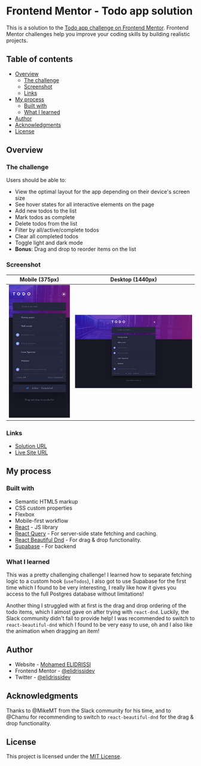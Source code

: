 # Frontend Mentor - Todo app solution

This is a solution to the [Todo app challenge on Frontend Mentor](https://www.frontendmentor.io/challenges/todo-app-Su1_KokOW). Frontend Mentor challenges help you improve your coding skills by building realistic projects. 

## Table of contents

- [Overview](#overview)
  - [The challenge](#the-challenge)
  - [Screenshot](#screenshot)
  - [Links](#links)
- [My process](#my-process)
  - [Built with](#built-with)
  - [What I learned](#what-i-learned)
- [Author](#author)
- [Acknowledgments](#acknowledgments)
- [License](#license)

## Overview

### The challenge

Users should be able to:

- View the optimal layout for the app depending on their device's screen size
- See hover states for all interactive elements on the page
- Add new todos to the list
- Mark todos as complete
- Delete todos from the list
- Filter by all/active/complete todos
- Clear all completed todos
- Toggle light and dark mode
- **Bonus**: Drag and drop to reorder items on the list

### Screenshot

| Mobile (375px) | Desktop (1440px) |
| --- | --- |
| ![Mobile screenshot](./screenshot-mobile.png) | ![Desktop screenshot](./screenshot-desktop.png) |

### Links

- [Solution URL](https://www.frontendmentor.io/solutions/fullstack-todo-app-using-react-and-supabase-rJDd0gpMc)
- [Live Site URL](https://todo-app-elidrissidev.vercel.com)

## My process

### Built with

- Semantic HTML5 markup
- CSS custom properties
- Flexbox
- Mobile-first workflow
- [React](https://reactjs.org/) - JS library
- [React Query](https://react-query.tanstack.com/) - For server-side state fetching and caching.
- [React Beautiful Dnd](https://github.com/atlassian/react-beautiful-dnd/) - For drag & drop functionality.
- [Supabase](https://supabase.com/) - For backend

### What I learned

This was a pretty challenging challenge! I learned how to separate fetching logic to a custom hook (`useTodos`), I also got to use Supabase for the first time which I found to be very interesting, I really like how it gives you access to the full Postgres database without limitations!

Another thing I struggled with at first is the drag and drop ordering of the todo items, which I almost gave on after trying with `react-dnd`. Luckily, the Slack community didn't fail to provide help! I was recommended to switch to `react-beautiful-dnd` which I found to be very easy to use, oh and I also like the animation when dragging an item!

## Author

- Website - [Mohamed ELIDRISSI](https://www.elidrissi.dev)
- Frontend Mentor - [@elidrissidev](https://www.frontendmentor.io/profile/elidrissidev)
- Twitter - [@elidrissidev](https://www.twitter.com/elidrissidev)

## Acknowledgments

Thanks to \@MikeMT from the Slack community for his time, and to \@Chamu for recommending to switch to `react-beautiful-dnd` for the drag & drop functionality.

## License

This project is licensed under the [MIT License](LICENSE).

